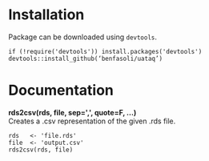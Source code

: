 # Installation
Package can be downloaded using `devtools`.
```
if (!require('devtools')) install.packages('devtools')
devtools::install_github(‘benfasoli/uataq’)

```

# Documentation
**rds2csv(rds, file, sep=',', quote=F, ...)**  
Creates a .csv representation of the given .rds file.

```
rds   <- 'file.rds'
file  <- 'output.csv'
rds2csv(rds, file)
```
